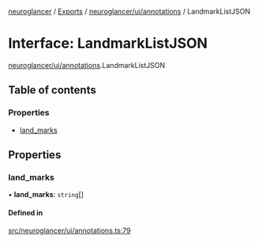 [neuroglancer](../README.md) / [Exports](../modules.md) / [neuroglancer/ui/annotations](../modules/neuroglancer_ui_annotations.md) / LandmarkListJSON

# Interface: LandmarkListJSON

[neuroglancer/ui/annotations](../modules/neuroglancer_ui_annotations.md).LandmarkListJSON

## Table of contents

### Properties

- [land\_marks](neuroglancer_ui_annotations.LandmarkListJSON.md#land_marks)

## Properties

### land\_marks

• **land\_marks**: `string`[]

#### Defined in

[src/neuroglancer/ui/annotations.ts:79](https://github.com/ActiveBrainAtlas2/neuroglancer/blob/91617476/src/neuroglancer/ui/annotations.ts#L79)

